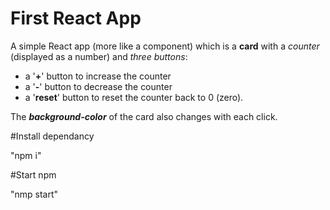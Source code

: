 # First React App

A simple React app (more like a component) which is a **card** with a _counter_ (displayed as a number) and _three buttons_:

- a '**+**' button to increase the counter
- a '**-**' button to decrease the counter
- a '**reset**' button to reset the counter back to 0 (zero).

The **_background-color_** of the card also changes with each click.

#Install dependancy

"npm i"

#Start npm

"nmp start"
